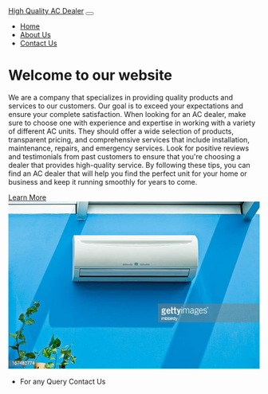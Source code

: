 <!DOCTYPE html>
<html lang="en">
  <head>
    <meta charset="UTF-8">
    <title>AC Dealer</title>
    <!-- Bootstrap CSS -->
    <link rel="stylesheet" href="https://maxcdn.bootstrapcdn.com/bootstrap/4.0.0/css/bootstrap.min.css">
    <link rel="stylesheet" href="style.css">
  </head>
  <body>
    <nav class="navbar navbar-expand-lg navbar-light bg-light">
      <a class="navbar-brand" href="#">High Quality AC Dealer</a>
      <button class="navbar-toggler" type="button" data-toggle="collapse" data-target="#navbarNav" aria-controls="navbarNav" aria-expanded="false" aria-label="Toggle navigation">
        <span class="navbar-toggler-icon"></span>
      </button>
      <div class="collapse navbar-collapse" id="navbarNav">
        <ul class="navbar-nav">
          <li class="nav-item active">
            <a class="nav-link" href="#">Home</a>
          </li>
          <li class="nav-item">
            <a class="nav-link" href="https://www.facebook.com/ranjankumar.rahi?mibextid=ZbWKwL">About Us</a>
          </li>
          <li class="nav-item">
            <a class="nav-link" href="https://instagram.com/ranjanrahi?igshid=NTc4MTIwNjQ2YQ==">Contact Us</a>
          </li>
        </ul>
      </div>
    </nav>
    <div class="container mt-5">
      <div class="row">
        <div class="col-md-6">
          <h1>Welcome to our website</h1>
          <p>We are a company that specializes in providing quality products and services to our customers. Our goal is to exceed your expectations and ensure your complete satisfaction. 
            When looking for an AC dealer, make sure to choose one with experience and expertise in working with a variety of different AC units. 
            They should offer a wide selection of products, transparent pricing, and comprehensive services that include installation, maintenance, repairs, and emergency services.
             Look for positive reviews and testimonials from past customers to ensure that you're choosing a dealer that provides high-quality service. 
             By following these tips, you can find an AC dealer that will help you find the perfect unit for your home or business and keep it running smoothly for years to come.</p>
          <a href="#" class="btn btn-primary">Learn More</a>
        </div>
        <div class="col-md-6">
          <img src="gettyimages-157482774-612x612.jpg" alt="Placeholder Image" class="img-fluid">
        </div>
      </div>
    </div>
    <div class="footer">
        <ul class="foot-item">
            <li class="foot-link" herf="https://instagram.com/ranjanrahi?igshid=NTc4MTIwNjQ2YQ=="> For any Query Contact Us </li>
        </ul>
      </div>
    <!-- Bootstrap JS -->
    <script src="https://code.jquery.com/jquery-3.2.1.slim.min.js"></script>
    <script src="https://cdnjs.cloudflare.com/ajax/libs/popper.js/1.12.9/umd/popper.min.js"></script>
    <script src="https://maxcdn.bootstrapcdn.com/bootstrap/4.0.0/js/bootstrap.min.js"></script>
  </body>
</html>
